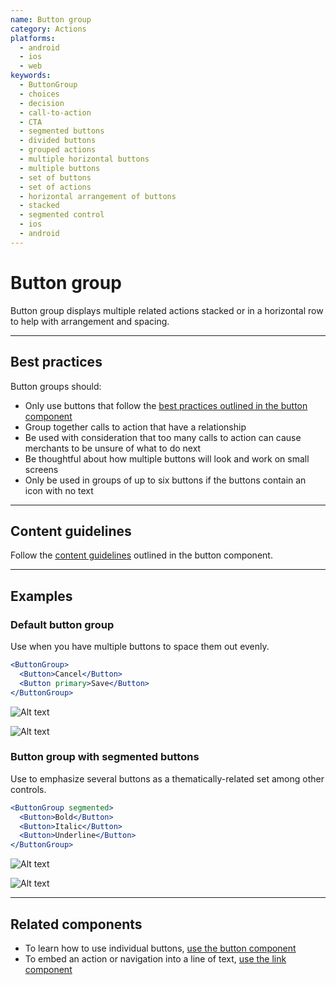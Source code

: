 ```yaml
---
name: Button group
category: Actions
platforms:
  - android
  - ios
  - web
keywords:
  - ButtonGroup
  - choices
  - decision
  - call-to-action
  - CTA
  - segmented buttons
  - divided buttons
  - grouped actions
  - multiple horizontal buttons
  - multiple buttons
  - set of buttons
  - set of actions
  - horizontal arrangement of buttons
  - stacked
  - segmented control
  - ios
  - android
---
```


# Button group

Button group displays multiple related actions stacked or in a horizontal row to help with arrangement and spacing.

---

## Best practices

Button groups should:

- Only use buttons that follow the
  [best practices outlined in the button component](/components/actions/button#best-practices)
- Group together calls to action that have a relationship
- Be used with consideration that too many calls to action can cause merchants
  to be unsure of what to do next
- Be thoughtful about how multiple buttons will look and work on small screens
- Only be used in groups of up to six buttons if the buttons contain an icon
  with no text

---

## Content guidelines

Follow the [content guidelines](/components/actions/button#content-guidelines)
outlined in the button component.

---

## Examples

### Default button group

Use when you have multiple buttons to space them out evenly.

```jsx
<ButtonGroup>
  <Button>Cancel</Button>
  <Button primary>Save</Button>
</ButtonGroup>
```

<!-- content-for: android -->

![Alt text](/public_images/components/ButtonGroup/android/default@2x.png)

<!-- /content-for -->

<!-- content-for: ios -->

![Alt text](/public_images/components/ButtonGroup/ios/default@2x.png)

<!-- /content-for -->

### Button group with segmented buttons

Use to emphasize several buttons as a thematically-related set among other controls.

```jsx
<ButtonGroup segmented>
  <Button>Bold</Button>
  <Button>Italic</Button>
  <Button>Underline</Button>
</ButtonGroup>
```

<!-- content-for: android -->

![Alt text](/public_images/components/ButtonGroup/android/segmented-button@2x.png)

<!-- /content-for -->

<!-- content-for: ios -->

![Alt text](/public_images/components/ButtonGroup/ios/segmented-button@2x.png)

<!-- /content-for -->

---

## Related components

- To learn how to use individual buttons, [use the button component](/components/actions/button)
- To embed an action or navigation into a line of text, [use the link component](/components/navigation/link)
